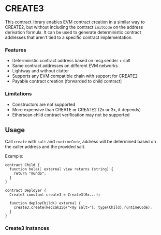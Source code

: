 # CREATE3

This contract library enables EVM contract creation in a similar way to CREATE2, but without including the contract `initCode` on the address derivation formula. It can be used to generate deterministic contract addresses that aren't tied to a specific contract implementation.

### Features

- Deterministic contract address based on msg.sender + salt
- Same contract addresses on different EVM networks
- Lightway and without clutter
- Supports any EVM compatible chain with support for CREATE2
- Payable contract creation (forwarded to child contract)

### Limitations

- Constructors are not supported
- More expensive than CREATE or CREATE2 (2x or 3x, it depends)
- Etherscan child contract verification may not be supported

## Usage

Call `create` with `salt` and `runtimeCode`, address will be determined based on the caller address and the provided salt.

Example:

```sol
contract Child {
  function hola() external view returns (string) {
    return "mundo";
  }
}

contract Deployer {
  Create3 constant create3 = Create3(0x...);

  function deployChild() external {
    create3.create(keccak256("<my salt>"), type(Child).runtimeCode);
  }
}
```

### Create3 instances

